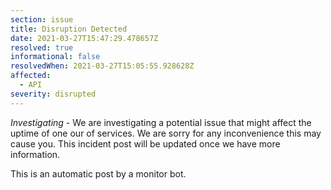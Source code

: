 ```yaml
---
section: issue
title: Disruption Detected
date: 2021-03-27T15:47:29.478657Z
resolved: true
informational: false
resolvedWhen: 2021-03-27T15:05:55.928628Z
affected:
  - API
severity: disrupted
---
```

*Investigating* - We are investigating a potential issue that might affect the uptime of one our of services. We are sorry for any inconvenience this may cause you. This incident post will be updated once we have more information.

This is an automatic post by a monitor bot.
        
